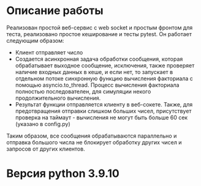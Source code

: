 # Описание работы
Реализован простой веб-сервис с web socket и простым фронтом для теста, реализовано простое кеширование и тесты pytest. 
Он работает следующим образом:
- Клиент отправляет число
- Создается асинхронная задача обработки сообщения, которая обрабатывает выходное сообщение, исключения, также проверяет наличие входных данных в кеше, и
  если нет, то запускает в отдельном потоке синхронную функцию вычисления факториала с помощью asyncio.to_thread.
  Процесс вычисления факториала полностью последователен, для симуляции некого продолжительного вычисления.
- Результат функции отправляется клиенту в веб-сокете. 
  Также, для предотвращения отправки слишком больших чисел, присутствует проверка на таймаут - вычисления не могут быть больше 60 сек (указано в config.py)

Таким образом, все сообщения обрабатываются параллельно и отправка большого числа не блокирует обработку других чисел и запросов от других клиентов.

# Версия python 3.9.10
